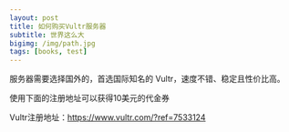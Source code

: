 ```yaml
---
layout: post
title: 如何购买Vultr服务器
subtitle: 世界这么大
bigimg: /img/path.jpg
tags: [books, test]
---
```


服务器需要选择国外的，首选国际知名的 Vultr，速度不错、稳定且性价比高。

使用下面的注册地址可以获得10美元的代金券

Vultr注册地址：https://www.vultr.com/?ref=7533124
